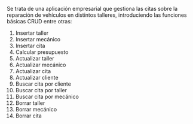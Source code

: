  Se trata de una aplicación empresarial que gestiona las citas sobre la reparación de vehículos en distintos talleres, introduciendo las funciones básicas CRUD entre otras:
 
1. Insertar taller
2. Insertar mecánico
3. Insertar cita
4. Calcular presupuesto
5. Actualizar taller
5. Actualizar mecánico
6. Actualizar cita
7. Actualizar cliente
7. Buscar cita por cliente
8. Buscar cita por taller
9. Buscar cita por mecánico 
10. Borrar taller 
11. Borrar mecánico 
12. Borrar cita
